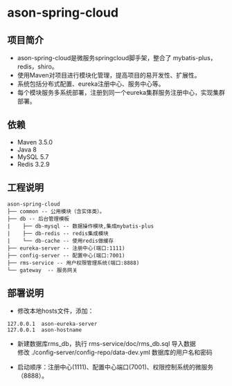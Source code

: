 # ason-spring-cloud

## 项目简介
* ason-spring-cloud是微服务springcloud脚手架，整合了 mybatis-plus，redis，shiro。
* 使用Maven对项目进行模块化管理，提高项目的易开发性、扩展性。
* 系统包括分布式配置、eureka注册中心、服务中心等。
* 每个模块服务多系统部署，注册到同一个eureka集群服务注册中心，实现集群部署。

## 依赖
* Maven 3.5.0
* Java 8
* MySQL 5.7
* Redis 3.2.9

## 工程说明

```
ason-spring-cloud
├── common -- 公用模块（含实体类）。
├── db -- 后台管理模板
|    ├── db-mysql -- 数据操作模块,集成mybatis-plus
|    ├── db-redis -- redis集成模块
|    └── db-cache -- 使用redis做缓存
├── eureka-server -- 注册中心(端口:1111)
├── config-server -- 配置中心(端口:7001)
├── rms-service -- 用户权限管理系统(端口:8888)
└── gateway  -- 服务网关
```

## 部署说明
 * 修改本地hosts文件，添加：
 
```
127.0.0.1  ason-eureka-server  
127.0.0.1  ason-hostname
```
 * 新建数据库rms_db，执行 rms-service/doc/rms_db.sql 导入数据  
   修改 ./config-server/config-repo/data-dev.yml 数据库的用户名和密码

 * 启动顺序：注册中心(1111)、配置中心端口(7001)、权限控制系统的微服务（8888）。


